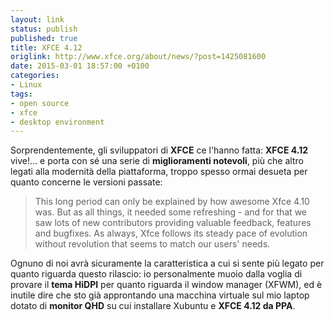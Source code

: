 ```yaml
---
layout: link
status: publish
published: true
title: XFCE 4.12
origlink: http://www.xfce.org/about/news/?post=1425081600
date: 2015-03-01 18:57:00 +0100
categories:
- Linux
tags:
- open source
- xfce
- desktop environment
---
```


Sorprendentemente, gli sviluppatori di **XFCE** ce l'hanno fatta: **XFCE 4.12** vive!... e porta con sé una serie di **miglioramenti notevoli**, più che altro legati alla modernità della piattaforma, troppo spesso ormai desueta per quanto concerne le versioni passate:

> This long period can only be explained by how awesome Xfce 4.10 was. But as all things, it needed some refreshing - and for that we saw lots of new contributors providing valuable feedback, features and bugfixes. As always, Xfce follows its steady pace of evolution without revolution that seems to match our users' needs.

Ognuno di noi avrà sicuramente la caratteristica a cui si sente più legato per quanto riguarda questo rilascio: io personalmente muoio dalla voglia di provare il **tema HiDPI** per quanto riguarda il window manager (XFWM), ed è inutile dire che sto già approntando una macchina virtuale sul mio laptop dotato di **monitor QHD** su cui installare Xubuntu e **XFCE 4.12 da PPA**.
